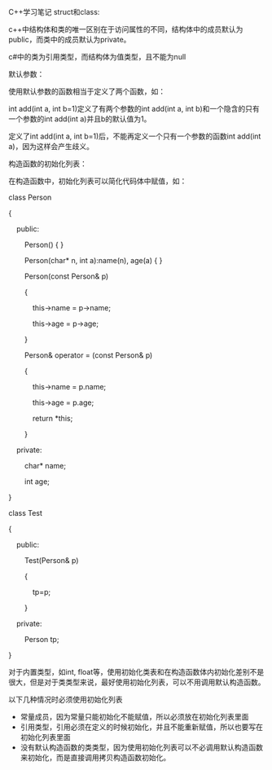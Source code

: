C++学习笔记
struct和class:

c++中结构体和类的唯一区别在于访问属性的不同，结构体中的成员默认为public，而类中的成员默认为private。

c\#中的类为引用类型，而结构体为值类型，且不能为null

默认参数：

使用默认参数的函数相当于定义了两个函数，如：

int add(int a, int b=1)定义了有两个参数的int add(int a, int b)和一个隐含的只有一个参数的int add(int a)并且b的默认值为1。

定义了int add(int a, int b=1)后，不能再定义一个只有一个参数的函数int add(int a)，因为这样会产生歧义。

构造函数的初始化列表：

在构造函数中，初始化列表可以简化代码体中赋值，如：

class Person

{

    public:

        Person() { }

        Person(char\* n, int a):name(n), age(a) { }

        Person(const Person& p)

        {

            this-&gt;name = p-&gt;name;

            this-&gt;age = p-&gt;age;

        }

        Person& operator = (const Person& p)

        {

            this-&gt;name = p.name;

            this-&gt;age = p.age;

            return \*this;

        }

    private:

        char\* name;

        int age;

}

class Test

{

    public:

        Test(Person& p)

        {

            tp=p;

        }

    private:

        Person tp;

}

对于内置类型，如int, float等，使用初始化类表和在构造函数体内初始化差别不是很大，但是对于类类型来说，最好使用初始化列表，可以不用调用默认构造函数。

以下几种情况时必须使用初始化列表

-   常量成员，因为常量只能初始化不能赋值，所以必须放在初始化列表里面
-   引用类型，引用必须在定义的时候初始化，并且不能重新赋值，所以也要写在初始化列表里面
-   没有默认构造函数的类类型，因为使用初始化列表可以不必调用默认构造函数来初始化，而是直接调用拷贝构造函数初始化。


